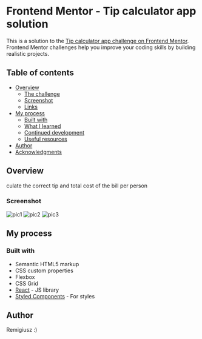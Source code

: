 # Frontend Mentor - Tip calculator app solution

This is a solution to the [Tip calculator app challenge on Frontend Mentor](https://www.frontendmentor.io/challenges/tip-calculator-app-ugJNGbJUX). Frontend Mentor challenges help you improve your coding skills by building realistic projects.

## Table of contents

- [Overview](#overview)
  - [The challenge](#the-challenge)
  - [Screenshot](#screenshot)
  - [Links](#links)
- [My process](#my-process)
  - [Built with](#built-with)
  - [What I learned](#what-i-learned)
  - [Continued development](#continued-development)
  - [Useful resources](#useful-resources)
- [Author](#author)
- [Acknowledgments](#acknowledgments)


## Overview

culate the correct tip and total cost of the bill per person

### Screenshot
![pic1](https://user-images.githubusercontent.com/65490113/132989400-2d8aaa3f-5824-4fc0-88cf-18188522c35e.png)
![pic2](https://user-images.githubusercontent.com/65490113/132989402-8eac8645-8603-466c-a7e1-2f6d9c210497.png)
![pic3](https://user-images.githubusercontent.com/65490113/132989406-79d2dad3-6446-426a-beed-81282784c24b.png)



## My process

### Built with

- Semantic HTML5 markup
- CSS custom properties
- Flexbox
- CSS Grid
- [React](https://reactjs.org/) - JS library
- [Styled Components](https://styled-components.com/) - For styles



## Author

Remigiusz :)
